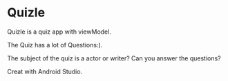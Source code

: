 # Quizle

Quizle is a quiz app with viewModel. 

The Quiz has a lot of Questions:). 

The subject of the quiz is a actor or writer?
Can you answer the questions?

Creat with Android Studio.
